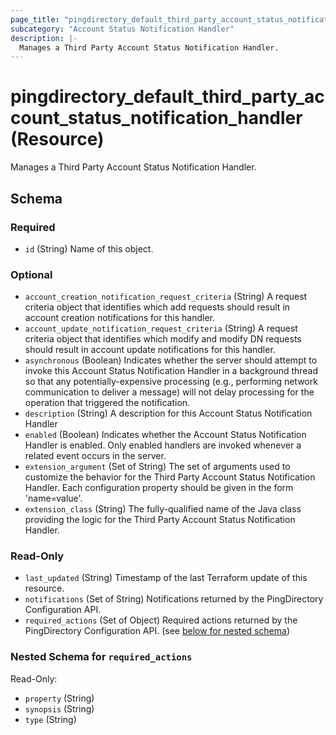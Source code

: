 ```yaml
---
page_title: "pingdirectory_default_third_party_account_status_notification_handler Resource - terraform-provider-pingdirectory"
subcategory: "Account Status Notification Handler"
description: |-
  Manages a Third Party Account Status Notification Handler.
---
```


# pingdirectory_default_third_party_account_status_notification_handler (Resource)

Manages a Third Party Account Status Notification Handler.



<!-- schema generated by tfplugindocs -->
## Schema

### Required

- `id` (String) Name of this object.

### Optional

- `account_creation_notification_request_criteria` (String) A request criteria object that identifies which add requests should result in account creation notifications for this handler.
- `account_update_notification_request_criteria` (String) A request criteria object that identifies which modify and modify DN requests should result in account update notifications for this handler.
- `asynchronous` (Boolean) Indicates whether the server should attempt to invoke this Account Status Notification Handler in a background thread so that any potentially-expensive processing (e.g., performing network communication to deliver a message) will not delay processing for the operation that triggered the notification.
- `description` (String) A description for this Account Status Notification Handler
- `enabled` (Boolean) Indicates whether the Account Status Notification Handler is enabled. Only enabled handlers are invoked whenever a related event occurs in the server.
- `extension_argument` (Set of String) The set of arguments used to customize the behavior for the Third Party Account Status Notification Handler. Each configuration property should be given in the form 'name=value'.
- `extension_class` (String) The fully-qualified name of the Java class providing the logic for the Third Party Account Status Notification Handler.

### Read-Only

- `last_updated` (String) Timestamp of the last Terraform update of this resource.
- `notifications` (Set of String) Notifications returned by the PingDirectory Configuration API.
- `required_actions` (Set of Object) Required actions returned by the PingDirectory Configuration API. (see [below for nested schema](#nestedatt--required_actions))

<a id="nestedatt--required_actions"></a>
### Nested Schema for `required_actions`

Read-Only:

- `property` (String)
- `synopsis` (String)
- `type` (String)



